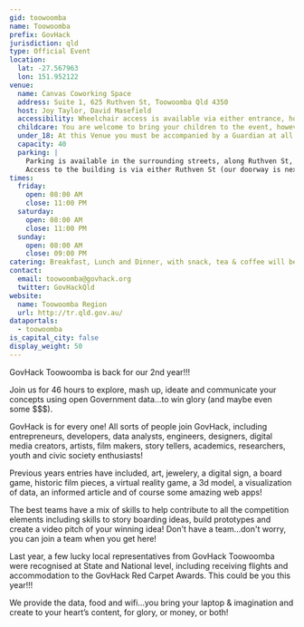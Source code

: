 ```yaml
---
gid: toowoomba
name: Toowoomba
prefix: GovHack
jurisdiction: qld
type: Official Event
location:
  lat: -27.567963
  lon: 151.952122
venue:
  name: Canvas Coworking Space
  address: Suite 1, 625 Ruthven St, Toowoomba Qld 4350
  host: Joy Taylor, David Masefield
  accessibility: Wheelchair access is available via either entrance, however there are stairs in the middle of the building, therefore it is recommended to enter via Ruthven St.
  childcare: You are welcome to bring your children to the event, however no formal childcare arrangements are available...therefore you will remain solely responsible for your children whilst they are here. We do have a chill out area, with XBox and TV which they are welcome to use.
  under_18: At this Venue you must be accompanied by a Guardian at all times
  capacity: 40
  parking: |
    Parking is available in the surrounding streets, along Ruthven St, Telford St and Mann St.
    Access to the building is via either Ruthven St (our doorway is next to the Vehicle Brokers, near August Moon Chinese Restaurant... opposite Bob Jane TMart) or via the rear of the building off Mann St.
times:
  friday:
    open: 08:00 AM
    close: 11:00 PM
  saturday:
    open: 08:00 AM
    close: 11:00 PM
  sunday:
    open: 08:00 AM
    close: 09:00 PM
catering: Breakfast, Lunch and Dinner, with snack, tea & coffee will be provided.
contact:
  email: toowoomba@govhack.org
  twitter: GovHackQld
website: 
  name: Toowoomba Region
  url: http://tr.qld.gov.au/
dataportals:
  - toowoomba
is_capital_city: false
display_weight: 50
---
```


GovHack Toowoomba is back for our 2nd year!!!

Join us for 46 hours to explore, mash up, ideate and communicate your concepts using open Government data...to win glory (and maybe even some $$$).

GovHack is for every one! All sorts of people join GovHack, including entrepreneurs, developers, data analysts, engineers, designers, digital media creators, artists, film makers, story tellers, academics, researchers, youth and civic society enthusiasts!

Previous years entries have included, art, jewelery, a digital sign, a board game, historic film pieces, a virtual reality game, a 3d model, a visualization of data, an informed article and of course some amazing web apps!

The best teams have a mix of skills to help contribute to all the competition elements including skills to story boarding ideas, build prototypes and create a video pitch of your winning idea! Don't have a team...don't worry, you can join a team when you get here!

Last year, a few lucky local representatives from GovHack Toowoomba were recognised at State and National level, including receiving flights and accommodation to the GovHack Red Carpet Awards. This could be you this year!!!

We provide the data, food and wifi...you bring your laptop & imagination and create to your heart’s content, for glory, or money, or both!